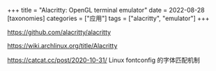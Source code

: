 +++
title = "Alacritty: OpenGL terminal emulator"
date = 2022-08-28
[taxonomies]
categories = ["应用"]
tags = ["alacritty", "emulator"]
+++

https://github.com/alacritty/alacritty

https://wiki.archlinux.org/title/Alacritty

https://catcat.cc/post/2020-10-31/ Linux fontconfig 的字体匹配机制

